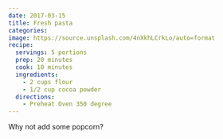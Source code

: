 ```yaml
---
date: 2017-03-15
title: Fresh pasta
categories:
image: https://source.unsplash.com/4nXkhLCrkLo/auto=format
recipe:
  servings: 5 portions
  prep: 20 minutes
  cook: 10 minutes
  ingredients:
    - 2 cups flour
    - 1/2 cup cocoa powder
  directions:
    - Preheat Oven 350 degree
---
```


Why not add some popcorn?
